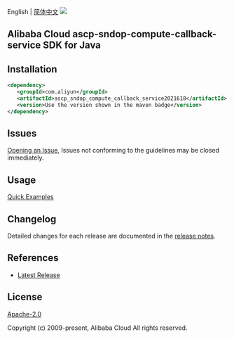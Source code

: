English | [简体中文](README-CN.md)
![](https://aliyunsdk-pages.alicdn.com/icons/AlibabaCloud.svg)

## Alibaba Cloud ascp-sndop-compute-callback-service SDK for Java

## Installation

```xml
<dependency>
   <groupId>com.aliyun</groupId>
   <artifactId>ascp_sndop_compute_callback_service2021618</artifactId>
   <version>Use the version shown in the maven badge</version>
</dependency>
```

## Issues
[Opening an Issue](https://github.com/aliyun/alibabacloud-java-sdk/issues/new), Issues not conforming to the guidelines may be closed immediately.

## Usage
[Quick Examples](https://github.com/aliyun/alibabacloud-java-sdk/blob/master/docs/0-Examples-EN.md#quick-examples)

## Changelog
Detailed changes for each release are documented in the [release notes](./ChangeLog.txt).

## References
* [Latest Release](https://github.com/aliyun/alibabacloud-java-sdk/)

## License
[Apache-2.0](http://www.apache.org/licenses/LICENSE-2.0)

Copyright (c) 2009-present, Alibaba Cloud All rights reserved.